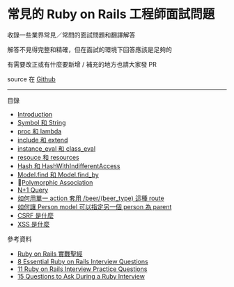 # 常見的 Ruby on Rails 工程師面試問題

收錄一些業界常見／常問的面試問題和翻譯解答

解答不見得完整和精確，但在面試的環境下回答應該是足夠的

有需要改正或有什麼要新增 / 補充的地方也請大家發 PR

source 在 [Github](https://github.com/Unayung/ruby-on-rails-developer-interview-questions)

---

目錄

* [Introduction](README.md)
* [Symbol 和 String](symbolstring.md)
* [proc 和 lambda](proc--lambda.md)
* [include 和 extend](include--extend.md)
* [instance\_eval 和 class\_eval](instanceeval--classeval.md)
* [resouce 和 resources](resouce--resources.md)
* [Hash 和 HashWithIndifferentAccess](hash.md)
* [Model.find 和 Model.find_by](find.md)
* [Polymorphic Association](poly.md)
* [N+1 Query](nplusone.md)
* [如何用單一 action 套用 /beer/(beer\_type) 這種 route](beer_type.md)
* [如何讓 Person model 可以指定另一個 person 為 parent](person.md)
* [CSRF 是什麼](csrf.md)
* [XSS 是什麼](xss.md)



參考資料

* [Ruby on Rails 實戰聖經](https://ihower.tw/rails/)
* [8 Essential Ruby on Rails Interview Questions](https://www.toptal.com/ruby-on-rails/interview-questions)
* [11 Ruby on Rails Interview Practice Questions](https://www.codementor.io/ruby-on-rails/tutorial/ruby-on-rails-interview-questions)
* [15 Questions to Ask During a Ruby Interview](https://gist.github.com/ryansobol/5252653)